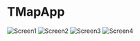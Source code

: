# TMapApp

![Screen1](https://user-images.githubusercontent.com/89180498/154198379-60ad0fd2-d38d-48f8-a0b1-5278f6128f0f.PNG)
![Screen2](https://user-images.githubusercontent.com/89180498/154198385-746f469f-54a5-43d6-b929-dac0cfda9669.PNG)
![Screen3](https://user-images.githubusercontent.com/89180498/154198389-c1952530-7d82-4961-988a-edccd9346ca6.PNG)
![Screen4](https://user-images.githubusercontent.com/89180498/154198393-5ee04d6d-adaa-4a8c-96dd-208ac55e3864.PNG)
